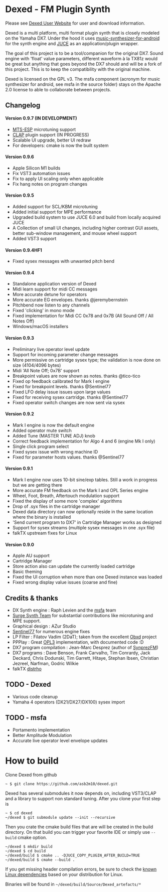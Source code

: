 Dexed - FM Plugin Synth
=======================


Please see [Dexed User Website](https://asb2m10.github.io/dexed) for user and download information.

Dexed is a multi platform, multi format plugin synth that is closely modeled on the Yamaha DX7. 
Under the hood it uses [music-synthesizer-for-android](https://github.com/google/music-synthesizer-for-android) 
for the synth engine and [JUCE](https://www.juce.com) as an application/plugin wrapper.

The goal of this project is to be a tool/companion for the original DX7. Sound engine 
with 'float' value parameters, different waveform à la TX81z would be great but anything that 
goes beyond the DX7 should and will be a fork of this project. This is to keep the compatibility with
the original machine.

Dexed is licensed on the GPL v3. The msfa component (acronym for music synthesizer for android, see msfa 
in the source folder) stays on the Apache 2.0 license to able to collaborate between projects.

Changelog
---------
#### Version 0.9.7 (IN DEVELOPMENT)
* [MTS-ESP](https://oddsound.com/index.php) microtuning support
* [CLAP](https://github.com/free-audio/clap) plugin support (IN PROGRESS)
* Scalable UI upgrade, better UI redraw
* For developers: cmake is now the built system

#### Version 0.9.6
* Apple Silicon M1 builds
* Fix VST3 automation issues
* Fix to apply UI scaling only when applicable
* Fix hang notes on program changes

#### Version 0.9.5
* Added support for SCL/KBM microtuning
* Added initial support for MPE performance
* Upgraded build system to use JUCE 6.0 and build from locally acquired JUCE
* A Collection of small UI changes, including higher contrast GUI assets, better sub-window management, 
  and mouse wheel support
* Added VST3 support

#### Version 0.9.4HF1
* Fixed sysex messages with unwanted pitch bend

#### Version 0.9.4
* Standalone application version of Dexed
* Midi learn support for midi CC messages
* More accurate detune for operators
* More accurate EG envelopes. thanks @jeremybernstein
* Pitchbend now listen to any channels
* Fixed 'clicking' in mono mode
* Fixed implementation for Midi CC 0x78 and 0x7B (All Sound Off / All Notes Off)
* Windows/macOS installers

#### Version 0.9.3
* Preliminary live operator level update
* Support for incoming parameter change messages
* More permissive on cartridge sysex type; the validation is now done on size (4104/4096 bytes)
* Midi 'All Note Off; 0x7B' support
* Breakpoint values are now shown as notes. thanks @tico-tico
* Fixed op feedback calibrated for Mark I engine
* Fixed for breakpoint levels. thanks @Sentinel77
* Fixed LFO delay issue issues upon large values
* Fixed for receiving sysex cartridge. thanks @Sentinel77
* Fixed operator switch changes are now sent via sysex

#### Version 0.9.2
* Mark I engine is now the default engine
* Added operator mute switch
* Added Tune (MASTER TUNE ADJ) knob
* Correct feedback implementation for Algo 4 and 6 (engine Mk I only)
* Single click program select
* Fixed sysex issue with wrong machine ID
* Fixed for parameter hosts values. thanks @Sentinel77

#### Version 0.9.1
* Mark I engine now uses 10-bit sine/exp tables. Still a work in progress but we are getting there
* More accurate FM feedback on the Mark I and OPL Series engine
* Wheel, Foot, Breath, Aftertouch modulation support
* Fixed the display of some more 'complex' algorithms
* Drop of .syx files in the cartridge manager
* Dexed data directory can now optionally reside in the same location where the binary is installed
* 'Send current program to DX7' in Cartridge Manager works as designed
* Support for sysex streams (multiple sysex messages in one .syx file)
* falkTX upstream fixes for Linux

#### Version 0.9.0
* Apple AU support
* Cartridge Manager
* Store action also can update the currently loaded cartridge
* Basic theming
* Fixed the UI corruption when more than one Dexed instance was loaded
* Fixed wrong display value issues (coarse and fine)

Credits & thanks
----------------
* DX Synth engine : Raph Levien and the [msfa](https://github.com/google/music-synthesizer-for-android) team 
* [Surge Synth Team](https://surge-synth-team.org/) for substantial contributions like microtuning and MPE support.
* Graphical design : AZur Studio
* [Sentinel77](https://github.com/Sentinel77) for numerous engine fixes
* LP Filter : Filatov Vadim (2DaT); taken from the excellent [Obxd](https://obxd.wordpress.com) project
* PPPlay : Great [OPL3](https://github.com/stohrendorf/ppplay) implementation, with documented code :D
* DX7 program compilation : Jean-Marc Desprez (author of [SynprezFM](http://www.synprez.com/SynprezFM)) 
* DX7 programs : Dave Benson, Frank Carvalho, Tim Conrardy, Jack Deckard, Chris Dodunski, Tim Garrett, Hitaye, Stephan Ibsen, Christian Jezreel, Narfman, Godric Wilkie
* falkTX [distrho](http://distrho.sourceforge.net/)

TODO - Dexed 
------------
* Various code cleanup
* Yamaha 4 operators (DX21/DX27/DX100) sysex import

TODO - msfa
-----------
* Portamento implementation
* Better Amplitude Modulation
* Accurate live operator level envelope updates

# How to build

Clone Dexed from github

```
~ $ git clone https://github.com/asb2m10/dexed.git
```

Dexed has several submodules it now depends on, including VST3/CLAP and a library to support non standard tuning. After you clone your first step is

```
~ $ cd dexed
~/dexed $ git submodule update --init --recursive
```

Then you crate the cmake build files that are will be created in the build directory. On that build you can trigger your favorite IDE or simply use `--build` cmake option.

```
~/dexed $ mkdir build
~/dexed $ cd build
~/dexed/build $ cmake .. -DJUCE_COPY_PLUGIN_AFTER_BUILD=TRUE
~/dexed/build $ cmake --build .
```

If you get missing header compilation errors, be sure to check the [known Linux dependencies](https://github.com/asb2m10/dexed/wiki/Linux-builds-dependencies) based on your distribution for Linux.

Binaries will be found in `~/dexed/build/Source/Dexed_artefacts/*`
